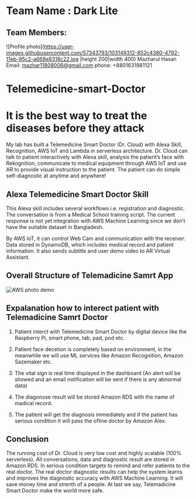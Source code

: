 # Team Name : Dark Lite
## Team Members: 
![Profile photo](https://user-images.githubusercontent.com/57343793/103149312-852c4380-4792-11eb-95c2-a668e8318c22.jpg |height 200|width 400)
Mazharul Hasan 
Email: mazhar11808006@gmail.com
phone: +8801631981121

# Telemedicine-smart-Doctor

# It is the best way to treat the diseases before they attack

My lab has built a Telemedicine Smart Doctor (Dr. Cloud) with Alexa Skill, Recognition, AWS IoT and Lambda in serverless architecture. Dr. Cloud can talk to patient interactively with Alexa skill, analysis the patient’s face with Rekognition, communicate to medical equipment through AWS IoT and use AR to provide visual instruction to the patient. The patient can do simple self-diagnostic at anytime and anywhere!

## Alexa Telemedicine Smart Doctor Skill

This Alexa skill includes several workflows i.e. registration and diagnostic. The conversation is from a Medical School training script. The current response is not yet integration with AWS Machine Learning since we don’t have the suitable dataset in Bangladesh. 

By AWS IoT, it can control Web Cam and communication with the receiver. Data stored in DynamoDB, which includes medical record and patient information. It also sends subtitle and user demo video to AR Virtual Assistant.

## Overall Structure of Telemadicine Samrt App
![AWS photo demo](https://user-images.githubusercontent.com/57343793/103148607-ccfb9c80-478b-11eb-8e31-c8498b3860b5.jpg)

## Expalanation how to interect patient with Telemadicine Samrt Doctor

1. Patient interct with Telemedicine Smart Doctor by digital device like the Raspberry Pi, smart phone, tab, pad, pod etc.

2. Patient face decetion is completely based on environment, in the meanwhile we will use ML services like Amazon Recognition, Amazon Sazemaker etc. 

3. The vital sign is real time displayed in the dashboard (An alert will be showed and an email notification will be sent if there is any abnormal data)

4. The diagonose result will be stored Amazon RDS with the name of madical record. 

5. The patient will get the diagnosis immediately and if the patient has serious condition it will pass the ofline doctor by Amazon Alex.  


## Conclusion

The running cost of Dr. Cloud is very low cost and highly scalable (100% serverless). All conversations, data and diagnostic result are stored in Amazon RDS. In serious condition targets to remind and refer patients to the real doctor. The real doctor diagnostic results can help the system learns and improves the diagnostic accuracy with AWS Machine Learning. It will save money time and strenth of a people. At last we say, Telemadicine Smart Doctor make the world more safe. 
